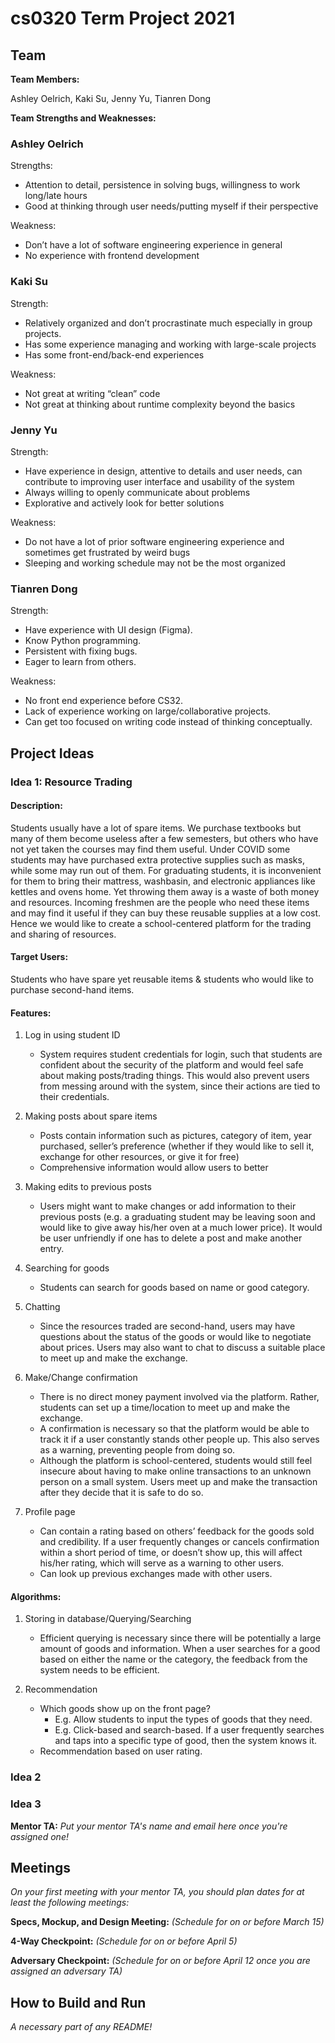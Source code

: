 # cs0320 Term Project 2021

## Team

**Team Members:**

Ashley Oelrich, Kaki Su, Jenny Yu, Tianren Dong

**Team Strengths and Weaknesses:**

### Ashley Oelrich

Strengths:

* Attention to detail, persistence in solving bugs, willingness to work long/late hours
* Good at thinking through user needs/putting myself if their perspective

Weakness: 

* Don’t have a lot of software engineering experience in general 
* No experience with frontend development

### Kaki Su

Strength: 

* Relatively organized and don’t procrastinate much especially in group projects. 
* Has some experience managing and working with large-scale projects
* Has some front-end/back-end experiences

Weakness:

* Not great at writing “clean” code
* Not great at thinking about runtime complexity beyond the basics

### Jenny Yu

Strength:

* Have experience in design, attentive to details and user needs, can contribute to improving user interface and usability of the system
* Always willing to openly communicate about problems
* Explorative and actively look for better solutions

Weakness:

* Do not have a lot of prior software engineering experience and sometimes get frustrated by weird bugs  
* Sleeping and working schedule may not be the most organized 

### Tianren Dong

Strength:

* Have experience with UI design (Figma).
* Know Python programming.
* Persistent with fixing bugs.
* Eager to learn from others.

Weakness:

* No front end experience before CS32.
* Lack of experience working on large/collaborative projects.
* Can get too focused on writing code instead of thinking conceptually.


## Project Ideas

### Idea 1: Resource Trading

#### Description:

Students usually have a lot of spare items. We purchase textbooks but many of them become useless after a few semesters, but others who have not yet taken the courses may find them useful. Under COVID some students may have purchased extra protective supplies such as masks, while some may run out of them. For graduating students, it is inconvenient for them to bring their mattress, washbasin, and electronic appliances like kettles and ovens home. Yet throwing them away is a waste of both money and resources. Incoming freshmen are the people who need these items and may find it useful if they can buy these reusable supplies at a low cost. Hence we would like to create a school-centered platform for the trading and sharing of resources.

#### Target Users:

Students who have spare yet reusable items & students who would like to purchase second-hand items.

#### Features:

1. Log in using student ID
    * System requires student credentials for login, such that students are confident about the security of the platform and would feel safe about making posts/trading things. This would also prevent users from messing around with the system, since their actions are tied to their credentials.

2. Making posts about spare items
    * Posts contain information such as pictures, category of item, year purchased, seller’s preference (whether if they would like to sell it, exchange for other resources, or give it for free)
    * Comprehensive information would allow users to better

3. Making edits to previous posts
    * Users might want to make changes or add information to their previous posts (e.g. a graduating student may be leaving soon and would like to give away his/her oven at a much lower price). It would be user unfriendly if one has to delete a post and make another entry.

4. Searching for goods
    * Students can search for goods based on name or good category.

5. Chatting
    * Since the resources traded are second-hand, users may have questions about the status of the goods or would like to negotiate about prices. Users may also want to chat to discuss a suitable place to meet up and make the exchange. 

6. Make/Change confirmation 
    * There is no direct money payment involved via the platform. Rather, students can set up a time/location to meet up and make the exchange. 
    * A confirmation is necessary so that the platform would be able to track it if a user constantly stands other people up. This also serves as a warning, preventing people from doing so.
    * Although the platform is school-centered, students would still feel insecure about having to make online transactions to an unknown person on a small system. Users meet up and make the transaction after they decide that it is safe to do so.

7. Profile page
    * Can contain a rating based on others’ feedback for the goods sold and credibility. If a user frequently changes or cancels confirmation within a short period of time, or doesn’t show up, this will affect his/her rating, which will serve as a warning to other users.
    * Can look up previous exchanges made with other users.

#### Algorithms:

1. Storing in database/Querying/Searching
    * Efficient querying is necessary since there will be potentially a large amount of goods and information. When a user searches for a good based on either the name or the category, the feedback from the system needs to be efficient.

2. Recommendation
    * Which goods show up on the front page? 
      * E.g. Allow students to input the types of goods that they need. 
      * E.g. Click-based and search-based. If a user frequently searches and taps into a specific type of good, then the system knows it.
    * Recommendation based on user rating.

### Idea 2

### Idea 3

**Mentor TA:** _Put your mentor TA's name and email here once you're assigned one!_

## Meetings
_On your first meeting with your mentor TA, you should plan dates for at least the following meetings:_

**Specs, Mockup, and Design Meeting:** _(Schedule for on or before March 15)_

**4-Way Checkpoint:** _(Schedule for on or before April 5)_

**Adversary Checkpoint:** _(Schedule for on or before April 12 once you are assigned an adversary TA)_

## How to Build and Run
_A necessary part of any README!_
